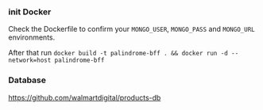 ### init Docker

Check the Dockerfile to confirm your `MONGO_USER`, `MONGO_PASS` and `MONGO_URL` environments.

After that run `docker build -t palindrome-bff . && docker run -d --network=host palindrome-bff`

### Database

https://github.com/walmartdigital/products-db
